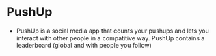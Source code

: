 # PushUp
- PushUp is a social media app that counts your pushups and lets you interact with other people in a compatitive way. PushUp contains a leaderboard (global and with people you follow)
